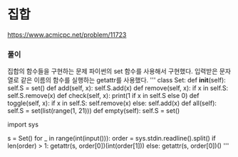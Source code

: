 # 집합
https://www.acmicpc.net/problem/11723
### 풀이
집합의 함수들을 구현하는 문제
파이썬의 set 함수를 사용해서 구현했다.
입력받은 문자열로 같은 이름의 함수를 실행하는 getattr를 사용했다.
'''
class Set:
  def __init__(self):
    self.S = set()
  def add(self, x):
    self.S.add(x)
  def remove(self, x):
    if x in self.S:
      self.S.remove(x)
  def check(self, x):
    print(1 if x in self.S else 0)
  def toggle(self, x):
    if x in self.S:
      self.remove(x)
    else:
      self.add(x)
  def all(self):
    self.S = set(list(range(1, 21)))
  def empty(self):
    self.S = set()

import sys

s = Set()
for _ in range(int(input())):
  order = sys.stdin.readline().split()
  if len(order) > 1:
    getattr(s, order[0])(int(order[1]))
  else:
    getattr(s, order[0])()
'''